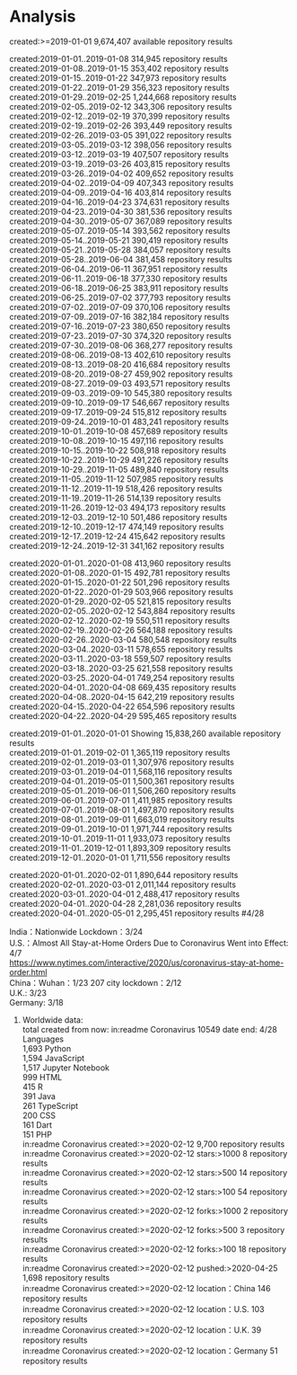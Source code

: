 # Analysis
  
created:>=2019-01-01 9,674,407 available repository results  

created:2019-01-01..2019-01-08 314,945 repository results  
created:2019-01-08..2019-01-15 353,402 repository results  
created:2019-01-15..2019-01-22 347,973 repository results  
created:2019-01-22..2019-01-29 356,323 repository results  
created:2019-01-29..2019-02-25 1,244,668 repository results  
created:2019-02-05..2019-02-12 343,306 repository results  
created:2019-02-12..2019-02-19 370,399 repository results  
created:2019-02-19..2019-02-26 393,449 repository results  
created:2019-02-26..2019-03-05 391,022 repository results  
created:2019-03-05..2019-03-12 398,056 repository results  
created:2019-03-12..2019-03-19 407,507 repository results  
created:2019-03-19..2019-03-26 403,815 repository results  
created:2019-03-26..2019-04-02 409,652 repository results  
created:2019-04-02..2019-04-09 407,343 repository results  
created:2019-04-09..2019-04-16 403,814 repository results  
created:2019-04-16..2019-04-23 374,631 repository results  
created:2019-04-23..2019-04-30 381,536 repository results  
created:2019-04-30..2019-05-07 367,089 repository results  
created:2019-05-07..2019-05-14 393,562 repository results  
created:2019-05-14..2019-05-21 390,419 repository results  
created:2019-05-21..2019-05-28 384,057 repository results  
created:2019-05-28..2019-06-04 381,458 repository results  
created:2019-06-04..2019-06-11 367,951 repository results  
created:2019-06-11..2019-06-18 377,330 repository results  
created:2019-06-18..2019-06-25 383,911 repository results  
created:2019-06-25..2019-07-02 377,793 repository results  
created:2019-07-02..2019-07-09 370,106 repository results  
created:2019-07-09..2019-07-16 382,184 repository results  
created:2019-07-16..2019-07-23 380,650 repository results  
created:2019-07-23..2019-07-30 374,320 repository results  
created:2019-07-30..2019-08-06 368,277 repository results  
created:2019-08-06..2019-08-13 402,610 repository results  
created:2019-08-13..2019-08-20 416,684 repository results  
created:2019-08-20..2019-08-27 459,902 repository results  
created:2019-08-27..2019-09-03 493,571 repository results  
created:2019-09-03..2019-09-10 545,380 repository results  
created:2019-09-10..2019-09-17 546,667 repository results  
created:2019-09-17..2019-09-24 515,812 repository results  
created:2019-09-24..2019-10-01 483,241 repository results  
created:2019-10-01..2019-10-08 457,689 repository results  
created:2019-10-08..2019-10-15 497,116 repository results  
created:2019-10-15..2019-10-22 508,918 repository results  
created:2019-10-22..2019-10-29 491,226 repository results  
created:2019-10-29..2019-11-05 489,840 repository results  
created:2019-11-05..2019-11-12 507,985 repository results  
created:2019-11-12..2019-11-19 518,426 repository results  
created:2019-11-19..2019-11-26 514,139 repository results  
created:2019-11-26..2019-12-03 494,173 repository results  
created:2019-12-03..2019-12-10 501,486 repository results  
created:2019-12-10..2019-12-17 474,149 repository results  
created:2019-12-17..2019-12-24 415,642 repository results  
created:2019-12-24..2019-12-31 341,162 repository results  

created:2020-01-01..2020-01-08 413,960 repository results  
created:2020-01-08..2020-01-15 492,781 repository results  
created:2020-01-15..2020-01-22 501,296 repository results  
created:2020-01-22..2020-01-29 503,966 repository results  
created:2020-01-29..2020-02-05 521,815 repository results  
created:2020-02-05..2020-02-12 543,884 repository results  
created:2020-02-12..2020-02-19 550,511 repository results  
created:2020-02-19..2020-02-26 564,188 repository results  
created:2020-02-26..2020-03-04 580,548 repository results  
created:2020-03-04..2020-03-11 578,655 repository results  
created:2020-03-11..2020-03-18 559,507 repository results  
created:2020-03-18..2020-03-25 621,558 repository results  
created:2020-03-25..2020-04-01 749,254 repository results  
created:2020-04-01..2020-04-08 669,435 repository results  
created:2020-04-08..2020-04-15 642,219 repository results  
created:2020-04-15..2020-04-22 654,596 repository results  
created:2020-04-22..2020-04-29 595,465 repository results  


created:2019-01-01..2020-01-01 Showing 15,838,260 available repository results  
created:2019-01-01..2019-02-01 1,365,119 repository results  
created:2019-02-01..2019-03-01 1,307,976 repository results  
created:2019-03-01..2019-04-01 1,568,116 repository results  
created:2019-04-01..2019-05-01 1,500,361 repository results  
created:2019-05-01..2019-06-01 1,506,260 repository results  
created:2019-06-01..2019-07-01 1,411,985 repository results  
created:2019-07-01..2019-08-01 1,497,870 repository results  
created:2019-08-01..2019-09-01 1,663,019 repository results  
created:2019-09-01..2019-10-01 1,971,744 repository results  
created:2019-10-01..2019-11-01 1,933,073 repository results  
created:2019-11-01..2019-12-01 1,893,309 repository results  
created:2019-12-01..2020-01-01 1,711,556 repository results  

created:2020-01-01..2020-02-01 1,890,644 repository results  
created:2020-02-01..2020-03-01 2,011,144 repository results  
created:2020-03-01..2020-04-01 2,488,417 repository results  
created:2020-04-01..2020-04-28 2,281,036 repository results  
created:2020-04-01..2020-05-01 2,295,451 repository results  #4/28



India：Nationwide Lockdown：3/24  
U.S.：Almost All Stay-at-Home Orders Due to Coronavirus Went into Effect: 4/7  
https://www.nytimes.com/interactive/2020/us/coronavirus-stay-at-home-order.html  
China：Wuhan：1/23      207 city lockdown：2/12  
U.K.: 3/23  
Germany: 3/18  
1. Worldwide data:  
total created from now: in:readme Coronavirus 10549      date end: 4/28  
Languages  
1,693 Python  
1,594 JavaScript  
1,517 Jupyter Notebook  
999 HTML  
415 R  
391 Java  
261 TypeScript  
200 CSS  
161 Dart  
151 PHP  
in:readme Coronavirus created:>=2020-02-12     9,700 repository results  
in:readme Coronavirus created:>=2020-02-12 stars:>1000 8 repository results  
in:readme Coronavirus created:>=2020-02-12 stars:>500 14 repository results  
in:readme Coronavirus created:>=2020-02-12 stars:>100 54 repository results  
in:readme Coronavirus created:>=2020-02-12 forks:>1000 2 repository results  
in:readme Coronavirus created:>=2020-02-12 forks:>500 3 repository results  
in:readme Coronavirus created:>=2020-02-12 forks:>100 18 repository results  
in:readme Coronavirus created:>=2020-02-12 pushed:>2020-04-25 1,698 repository results  
in:readme Coronavirus created:>=2020-02-12 location：China 146 repository results  
in:readme Coronavirus created:>=2020-02-12 location：U.S. 103 repository results  
in:readme Coronavirus created:>=2020-02-12 location：U.K. 39 repository results  
in:readme Coronavirus created:>=2020-02-12 location：Germany 51 repository results  
